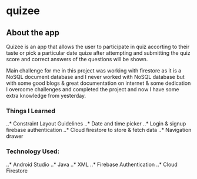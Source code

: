 # quizee
## About the app
Quizee is an app that allows the user to participate in quiz accorting to their taste or pick a particular date quize after attempting and submitting the quiz score and correct answers of the questions will be shown.

Main challenge for me in this project was working with firestore as it is a NoSQL document database and I never worked with NoSQL database but with some good blogs & great documentation on internet & some dedication I overcome challenges and completed the project and now I have some extra knowledge from yesterday.

### Things I Learned
..* Constraint Layout Guidelines
..* Date and time picker
..* Login & signup firebase authentication
..* Cloud firestore to store & fetch data
..* Navigation drawer

### Technology Used:
..* Android Studio
..* Java
..* XML
..* Firebase Authentication
..* Cloud Firestore



